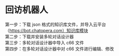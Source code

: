 # 回访机器人

第一步：下载 json 格式的知识库文件，并导入云平台（https://bot.chatopera.com）知识库模块  
第二步：下载并安装多轮对话设计器  
第三步：多轮对话设计器中导入 c66 文件  
第四步：在多轮对话设计器中对 c66 文件进行编辑、修改
